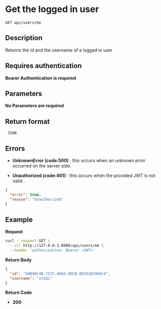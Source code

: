 # Get the logged in user

    GET api/users/me

## Description

Returns the id and the username of a logged in user

## Requires authentication

**Bearer Authentication is required**

## Parameters

**No Parameters are required**

## Return format

     JSON

## Errors

- **UnknownError (code:500)** : this occurs when an unknown error occurred on the server side.

- **Unauthorized (code:401)** : this occurs when the provided JWT is not valid .

```json
{
  "error": true,
  "reason": "Unauthorized"
}
```

## Example

**Request**

```bash
curl --request GET \
  --url http://127.0.0.1:8080/api/users/me \
  --header 'authorization: Bearer <JWT>'
```

**Return Body**

```json
{
  "id": "60B9AC4B-757C-4A92-9DCB-987D1D5966C6",
  "username": "ch1di"
}
```

**Return Code**

- **200**
